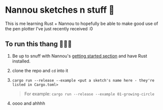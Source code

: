 # Nannou sketches n stuff 🦀

This is me learning Rust + Nannou to hopefully be able to make good use of the pen plotter I've just recently received :0

## To run this thang 🏃‍♀️💨

1. Be up to snuff with Nannou's [getting started section](https://guide.nannou.cc/getting_started/platform-specific_setup.html) and have Rust installed.
2. clone the repo and `cd` into it
3. `cargo run --release --example <put a sketch's name here - they're listed in Cargo.toml>`

   > For example: `cargo run --release --example 01-growing-circle`

4. oooo and ahhhh
